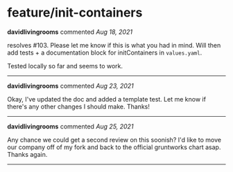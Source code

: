 # feature/init-containers

**davidlivingrooms** commented *Aug 18, 2021*

resolves #103. Please let me know if this is what you had in mind. Will then add tests + a documentation block for initContainers in `values.yaml`. 

Tested locally so far and seems to work.
<br />
***


**davidlivingrooms** commented *Aug 23, 2021*

Okay, I've updated the doc and added a template test. Let me know if there's any other changes I should make. Thanks!
***

**davidlivingrooms** commented *Aug 25, 2021*

Any chance we could get a second review on this soonish? I'd like to move our company off of my fork and back to the official gruntworks chart asap. Thanks again.
***

